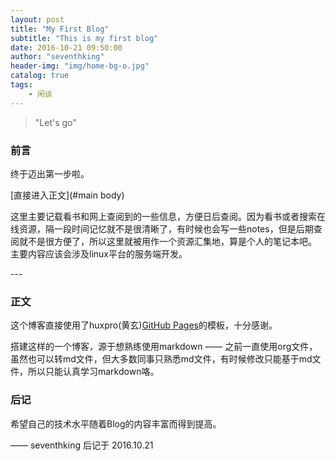```yaml
---
layout: post
title: "My First Blog"
subtitle: "This is my first blog"
date: 2016-10-21 09:50:00
author: "seventhking"
header-img: "img/home-bg-o.jpg"
catalog: true
tags:
    - 闲谈
---
```


> "Let's go"

### 前言

  终于迈出第一步啦。

[直接进入正文](#main body) 

  这里主要记载看书和网上查阅到的一些信息，方便日后查阅。因为看书或者搜索在线资源，隔一段时间记忆就不是很清晰了，有时候也会写一些notes，但是后期查阅就不是很方便了，所以这里就被用作一个资源汇集地，算是个人的笔记本吧。
  主要内容应该会涉及linux平台的服务端开发。


<p id = "main body"></p>
---

### 正文

   这个博客直接使用了huxpro(黄玄)[GitHub Pages](https://github.com/Huxpro/huxpro.github.io)的模板，十分感谢。

   搭建这样的一个博客，源于想熟练使用markdown —— 之前一直使用org文件，虽然也可以转md文件，但大多数同事只熟悉md文件，有时候修改只能基于md文件，所以只能认真学习markdown咯。


### 后记

  希望自己的技术水平随着Blog的内容丰富而得到提高。

  —— seventhking 后记于 2016.10.21
